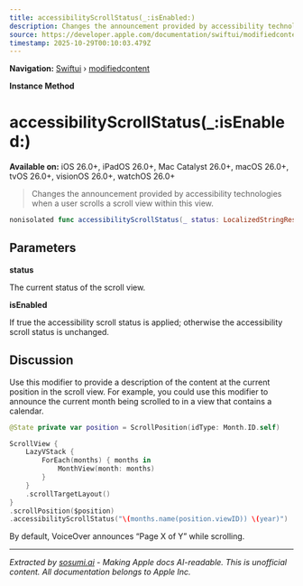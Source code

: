 ```yaml
---
title: accessibilityScrollStatus(_:isEnabled:)
description: Changes the announcement provided by accessibility technologies when a user scrolls a scroll view within this view.
source: https://developer.apple.com/documentation/swiftui/modifiedcontent/accessibilityscrollstatus(_:isenabled:)
timestamp: 2025-10-29T00:10:03.479Z
---
```


**Navigation:** [Swiftui](/documentation/swiftui) › [modifiedcontent](/documentation/swiftui/modifiedcontent)

**Instance Method**

# accessibilityScrollStatus(_:isEnabled:)

**Available on:** iOS 26.0+, iPadOS 26.0+, Mac Catalyst 26.0+, macOS 26.0+, tvOS 26.0+, visionOS 26.0+, watchOS 26.0+

> Changes the announcement provided by accessibility technologies when a user scrolls a scroll view within this view.

```swift
nonisolated func accessibilityScrollStatus(_ status: LocalizedStringResource, isEnabled: Bool = true) -> ModifiedContent<Content, Modifier>
```

## Parameters

**status**

The current status of the scroll view.



**isEnabled**

If true the accessibility scroll status is applied; otherwise the accessibility scroll status is unchanged.



## Discussion

Use this modifier to provide a description of the content at the current position in the scroll view. For example, you could use this modifier to announce the current month being scrolled to in a view that contains a calendar.

```swift
@State private var position = ScrollPosition(idType: Month.ID.self)

ScrollView {
    LazyVStack {
        ForEach(months) { months in
            MonthView(month: months)
        }
    }
    .scrollTargetLayout()
}
.scrollPosition($position)
.accessibilityScrollStatus("\(months.name(position.viewID)) \(year)")
```

By default, VoiceOver announces “Page X of Y” while scrolling.

---

*Extracted by [sosumi.ai](https://sosumi.ai) - Making Apple docs AI-readable.*
*This is unofficial content. All documentation belongs to Apple Inc.*
